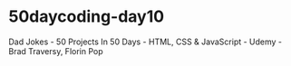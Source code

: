 # 50daycoding-day10
Dad Jokes - 50 Projects In 50 Days - HTML, CSS &amp; JavaScript - Udemy - Brad Traversy, Florin Pop
